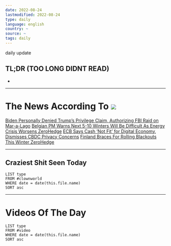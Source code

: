 ```yaml
---
date: 2022-08-24
lastmodified: 2022-08-24
type: daily
language: english
country: ~
source: ~
tags: daily
---
```


daily update

## TL;DR (TOO LONG DIDNT READ)

* 

---

# The News According To ![](https://i.imgur.com/OqawBy2.png)

[Biden Personally Denied Trump’s Privilege Claim, Authorizing FBI Raid on Mar-a-Lago](news/Biden%20Personally%20Denied%20Trump%E2%80%99s%20Privilege%20Claim,%20Authorizing%20FBI%20Raid%20on%20Mar-a-Lago.md)
[Belgian PM Warns Next 5-10 Winters Will Be Difficult As Energy Crisis Worsens  ZeroHedge](news/Belgian%20PM%20Warns%20Next%205-10%20Winters%20Will%20Be%20Difficult%20As%20Energy%20Crisis%20Worsens%20%20ZeroHedge.md)
[ECB Says Cash ‘Not Fit’ for Digital Economy, Dismisses CBDC Privacy Concerns](news/ECB%20Says%20Cash%20%E2%80%98Not%20Fit%E2%80%99%20for%20Digital%20Economy,%20Dismisses%20CBDC%20Privacy%20Concerns.md)
[Finland Braces For Rolling Blackouts This Winter  ZeroHedge](news/Finland%20Braces%20For%20Rolling%20Blackouts%20This%20Winter%20%20ZeroHedge.md)

---

## Craziest Shit Seen Today

````dataview
LIST type
FROM #clownworld 
WHERE date = date(this.file.name)
SORT asc
````

---

# Videos Of The Day

````dataview
LIST type
FROM #video  
WHERE date = date(this.file.name)
SORT asc
````
